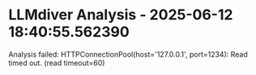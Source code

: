 # LLMdiver Analysis - 2025-06-12 18:40:55.562390

Analysis failed: HTTPConnectionPool(host='127.0.0.1', port=1234): Read timed out. (read timeout=60)